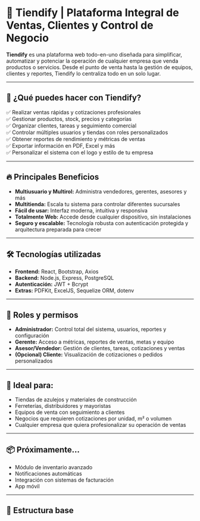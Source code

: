 # 🚀 Tiendify | Plataforma Integral de Ventas, Clientes y Control de Negocio

**Tiendify** es una plataforma web todo-en-uno diseñada para simplificar, automatizar y potenciar la operación de cualquier empresa que venda productos o servicios. Desde el punto de venta hasta la gestión de equipos, clientes y reportes, Tiendify lo centraliza todo en un solo lugar.

---

## 🧠 ¿Qué puedes hacer con Tiendify?

✅ Realizar ventas rápidas y cotizaciones profesionales  
✅ Gestionar productos, stock, precios y categorías  
✅ Organizar clientes, tareas y seguimiento comercial  
✅ Controlar múltiples usuarios y tiendas con roles personalizados  
✅ Obtener reportes de rendimiento y métricas de ventas  
✅ Exportar información en PDF, Excel y más  
✅ Personalizar el sistema con el logo y estilo de tu empresa

---

## 🔥 Principales Beneficios

- **Multiusuario y Multirol:** Administra vendedores, gerentes, asesores y más
- **Multitienda:** Escala tu sistema para controlar diferentes sucursales
- **Fácil de usar:** Interfaz moderna, intuitiva y responsiva
- **Totalmente Web:** Accede desde cualquier dispositivo, sin instalaciones
- **Seguro y escalable:** Tecnología robusta con autenticación protegida y arquitectura preparada para crecer

---

## 🛠️ Tecnologías utilizadas

- **Frontend:** React, Bootstrap, Axios
- **Backend:** Node.js, Express, PostgreSQL
- **Autenticación:** JWT + Bcrypt
- **Extras:** PDFKit, ExcelJS, Sequelize ORM, dotenv

---

## 👥 Roles y permisos

- **Administrador:** Control total del sistema, usuarios, reportes y configuración  
- **Gerente:** Acceso a métricas, reportes de ventas, metas y equipo  
- **Asesor/Vendedor:** Gestión de clientes, tareas, cotizaciones y ventas  
- **(Opcional) Cliente:** Visualización de cotizaciones o pedidos personalizados

---

## 🛒 Ideal para:

- Tiendas de azulejos y materiales de construcción  
- Ferreterías, distribuidores y mayoristas  
- Equipos de venta con seguimiento a clientes  
- Negocios que requieren cotizaciones por unidad, m² o volumen  
- Cualquier empresa que quiera profesionalizar su operación de ventas

---

## 📦 Próximamente...

- Módulo de inventario avanzado  
- Notificaciones automáticas  
- Integración con sistemas de facturación  
- App móvil

---

## 📁 Estructura base


